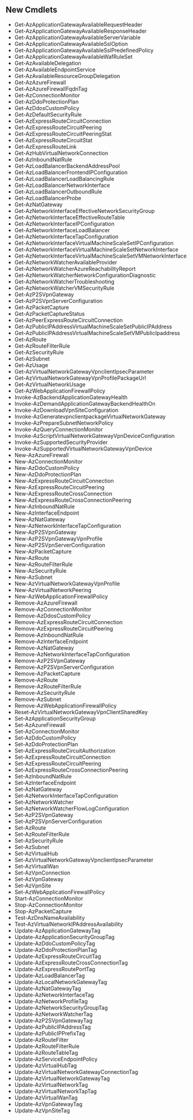 ## New Cmdlets
- Get-AzApplicationGatewayAvailableRequestHeader
- Get-AzApplicationGatewayAvailableResponseHeader
- Get-AzApplicationGatewayAvailableServerVariable
- Get-AzApplicationGatewayAvailableSslOption
- Get-AzApplicationGatewayAvailableSslPredefinedPolicy
- Get-AzApplicationGatewayAvailableWafRuleSet
- Get-AzAvailableDelegation
- Get-AzAvailableEndpointService
- Get-AzAvailableResourceGroupDelegation
- Get-AzAzureFirewall
- Get-AzAzureFirewallFqdnTag
- Get-AzConnectionMonitor
- Get-AzDdoProtectionPlan
- Get-AzDdosCustomPolicy
- Get-AzDefaultSecurityRule
- Get-AzExpressRouteCircuitConnection
- Get-AzExpressRouteCircuitPeering
- Get-AzExpressRouteCircuitPeeringStat
- Get-AzExpressRouteCircuitStat
- Get-AzExpressRouteLink
- Get-AzHubVirtualNetworkConnection
- Get-AzInboundNatRule
- Get-AzLoadBalancerBackendAddressPool
- Get-AzLoadBalancerFrontendIPConfiguration
- Get-AzLoadBalancerLoadBalancingRule
- Get-AzLoadBalancerNetworkInterface
- Get-AzLoadBalancerOutboundRule
- Get-AzLoadBalancerProbe
- Get-AzNatGateway
- Get-AzNetworkInterfaceEffectiveNetworkSecurityGroup
- Get-AzNetworkInterfaceEffectiveRouteTable
- Get-AzNetworkInterfaceIPConfiguration
- Get-AzNetworkInterfaceLoadBalancer
- Get-AzNetworkInterfaceTapConfiguration
- Get-AzNetworkInterfaceVirtualMachineScaleSetIPConfiguration
- Get-AzNetworkInterfaceVirtualMachineScaleSetNetworkInterface
- Get-AzNetworkInterfaceVirtualMachineScaleSetVMNetworkInterface
- Get-AzNetworkWatcherAvailableProvider
- Get-AzNetworkWatcherAzureReachabilityReport
- Get-AzNetworkWatcherNetworkConfigurationDiagnostic
- Get-AzNetworkWatcherTroubleshooting
- Get-AzNetworkWatcherVMSecurityRule
- Get-AzP2SVpnGateway
- Get-AzP2SVpnServerConfiguration
- Get-AzPacketCapture
- Get-AzPacketCaptureStatus
- Get-AzPeerExpressRouteCircuitConnection
- Get-AzPublicIPAddressVirtualMachineScaleSetPublicIPAddress
- Get-AzPublicIPAddressVirtualMachineScaleSetVMPublicIpaddress
- Get-AzRoute
- Get-AzRouteFilterRule
- Get-AzSecurityRule
- Get-AzSubnet
- Get-AzUsage
- Get-AzVirtualNetworkGatewayVpnclientIpsecParameter
- Get-AzVirtualNetworkGatewayVpnProfilePackageUrl
- Get-AzVirtualNetworkUsage
- Get-AzWebApplicationFirewallPolicy
- Invoke-AzBackendApplicationGatewayHealth
- Invoke-AzDemandApplicationGatewayBackendHealthOn
- Invoke-AzDownloadVpnSiteConfiguration
- Invoke-AzGeneratevpnclientpackageVirtualNetworkGateway
- Invoke-AzPrepareSubnetNetworkPolicy
- Invoke-AzQueryConnectionMonitor
- Invoke-AzScriptVirtualNetworkGatewayVpnDeviceConfiguration
- Invoke-AzSupportedSecurityProvider
- Invoke-AzSupportedVirtualNetworkGatewayVpnDevice
- New-AzAzureFirewall
- New-AzConnectionMonitor
- New-AzDdoCustomPolicy
- New-AzDdoProtectionPlan
- New-AzExpressRouteCircuitConnection
- New-AzExpressRouteCircuitPeering
- New-AzExpressRouteCrossConnection
- New-AzExpressRouteCrossConnectionPeering
- New-AzInboundNatRule
- New-AzInterfaceEndpoint
- New-AzNatGateway
- New-AzNetworkInterfaceTapConfiguration
- New-AzP2SVpnGateway
- New-AzP2SVpnGatewayVpnProfile
- New-AzP2SVpnServerConfiguration
- New-AzPacketCapture
- New-AzRoute
- New-AzRouteFilterRule
- New-AzSecurityRule
- New-AzSubnet
- New-AzVirtualNetworkGatewayVpnProfile
- New-AzVirtualNetworkPeering
- New-AzWebApplicationFirewallPolicy
- Remove-AzAzureFirewall
- Remove-AzConnectionMonitor
- Remove-AzDdosCustomPolicy
- Remove-AzExpressRouteCircuitConnection
- Remove-AzExpressRouteCircuitPeering
- Remove-AzInboundNatRule
- Remove-AzInterfaceEndpoint
- Remove-AzNatGateway
- Remove-AzNetworkInterfaceTapConfiguration
- Remove-AzP2SVpnGateway
- Remove-AzP2SVpnServerConfiguration
- Remove-AzPacketCapture
- Remove-AzRoute
- Remove-AzRouteFilterRule
- Remove-AzSecurityRule
- Remove-AzSubnet
- Remove-AzWebApplicationFirewallPolicy
- Reset-AzVirtualNetworkGatewayVpnClientSharedKey
- Set-AzApplicationSecurityGroup
- Set-AzAzureFirewall
- Set-AzConnectionMonitor
- Set-AzDdoCustomPolicy
- Set-AzDdoProtectionPlan
- Set-AzExpressRouteCircuitAuthorization
- Set-AzExpressRouteCircuitConnection
- Set-AzExpressRouteCircuitPeering
- Set-AzExpressRouteCrossConnectionPeering
- Set-AzInboundNatRule
- Set-AzInterfaceEndpoint
- Set-AzNatGateway
- Set-AzNetworkInterfaceTapConfiguration
- Set-AzNetworkWatcher
- Set-AzNetworkWatcherFlowLogConfiguration
- Set-AzP2SVpnGateway
- Set-AzP2SVpnServerConfiguration
- Set-AzRoute
- Set-AzRouteFilterRule
- Set-AzSecurityRule
- Set-AzSubnet
- Set-AzVirtualHub
- Set-AzVirtualNetworkGatewayVpnclientIpsecParameter
- Set-AzVirtualWan
- Set-AzVpnConnection
- Set-AzVpnGateway
- Set-AzVpnSite
- Set-AzWebApplicationFirewallPolicy
- Start-AzConnectionMonitor
- Stop-AzConnectionMonitor
- Stop-AzPacketCapture
- Test-AzDnsNameAvailability
- Test-AzVirtualNetworkIPAddressAvailability
- Update-AzApplicationGatewayTag
- Update-AzApplicationSecurityGroupTag
- Update-AzDdoCustomPolicyTag
- Update-AzDdoProtectionPlanTag
- Update-AzExpressRouteCircuitTag
- Update-AzExpressRouteCrossConnectionTag
- Update-AzExpressRoutePortTag
- Update-AzLoadBalancerTag
- Update-AzLocalNetworkGatewayTag
- Update-AzNatGatewayTag
- Update-AzNetworkInterfaceTag
- Update-AzNetworkProfileTag
- Update-AzNetworkSecurityGroupTag
- Update-AzNetworkWatcherTag
- Update-AzP2SVpnGatewayTag
- Update-AzPublicIPAddressTag
- Update-AzPublicIPPrefixTag
- Update-AzRouteFilter
- Update-AzRouteFilterRule
- Update-AzRouteTableTag
- Update-AzServiceEndpointPolicy
- Update-AzVirtualHubTag
- Update-AzVirtualNetworkGatewayConnectionTag
- Update-AzVirtualNetworkGatewayTag
- Update-AzVirtualNetworkTag
- Update-AzVirtualNetworkTapTag
- Update-AzVirtualWanTag
- Update-AzVpnGatewayTag
- Update-AzVpnSiteTag